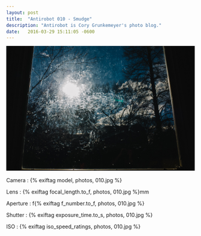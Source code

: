 ```yaml
---
layout: post
title:  "Antirobot 010 - Smudge"
description: "Antirobot is Cory Grunkemeyer's photo blog."
date:   2016-03-29 15:11:05 -0600
---
```


![010 - Smudge](/photos/010.jpg)

Camera
: {% exiftag model, photos, 010.jpg %}

Lens
: {% exiftag focal_length.to_f, photos, 010.jpg %}mm

Aperture
: f{% exiftag f_number.to_f, photos, 010.jpg %}

Shutter
: {% exiftag exposure_time.to_s, photos, 010.jpg %}

ISO
: {% exiftag iso_speed_ratings, photos, 010.jpg %}
